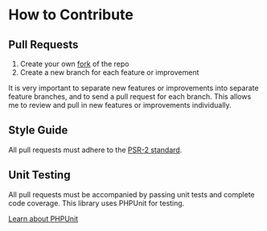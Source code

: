 # How to Contribute

## Pull Requests

1. Create your own [fork][1] of the repo
2. Create a new branch for each feature or improvement

It is very important to separate new features or improvements into separate
feature branches, and to send a pull request for each branch. This allows me to
review and pull in new features or improvements individually.

## Style Guide

All pull requests must adhere to the [PSR-2 standard][2].

## Unit Testing

All pull requests must be accompanied by passing unit tests and complete code
coverage. This library uses PHPUnit for testing.

[Learn about PHPUnit][3]

[1]: https://help.github.com/articles/fork-a-repo
[2]: https://github.com/php-fig/fig-standards/blob/master/accepted/PSR-2-coding-style-guide.md
[3]: https://github.com/sebastianbergmann/phpunit/
